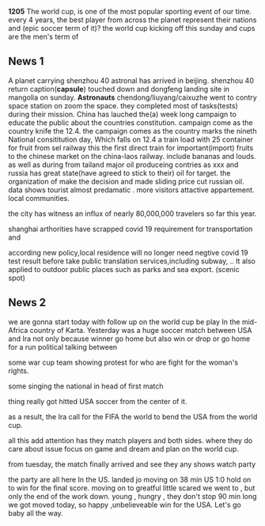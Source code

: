 **1205**
The world cup, is one of the most popular sporting event of our time.
every 4 years, the best player from across the planet represent their nations and (epic soccer term of it)?
the world cup kicking off this sunday and cups are the men's term of

## News 1
A planet carrying shenzhou 40 astronal has arrived in beijing.
shenzhou 40 return caption(**capsule**) touched down and dongfeng landing site in mangolia on sunday.
**Astronauts** chendong/liuyang/caixuzhe went to contry space station on zoom the space.
they completed most of tasks(tests) during their mission.
China has lauched the(a) week long campaign to educate the public about the countries constitution.
campaign come as the country knife the 12.4.
the campaign comes as the country marks the nineth National consititution day, Which falls on 12.4
a train load with 25 container for fruit from sel
railway
this the first direct train for important(import) fruits to the chinese market on the china-laos railway.
include bananas and louds. as well as during from tailand
major oil produceing contries as xxx and russia has great state(have agreed to stick to their) oil for target.
the organization of  make the decision and made sliding 
price cut russian oil.
data shows tourist almost predamatic . more visitors 
attactive  appartement.
local communities.

the city has witness an influx of nearly
80,000,000 travelers so far this year.

shanghai arthorities have scrapped covid 19 requirement
for transportation and 

according new policy,local residence will no longer need negtive covid 19 test result before 
take public translation services,including subway, ..
It also applied to outdoor public places 
such as parks and sea export. (scenic spot)

## News 2
we are gonna start today with follow up on the world cup be play In the mid-Africa country of Karta.
Yesterday was a huge soccer match between USA and Ira
not only because winner go home 
but also win or drop or go home for a run
political talking between 

some war cup team 
showing protest for
who are fight for the woman's rights.

some 
singing the national 
in head of first match

thing really got hitted 
USA soccer 
from the center of it.

as a result, the Ira call for the FIFA the world 
to bend the USA from the world cup.

all this add attention has they match players and both sides.
where they do care about issue focus on 
game and dream and plan  on the world cup.

from tuesday, the match finally arrived and see they any shows
watch party

the party are all here In the US. landed jo
moving on
38 min
US 1:0
hold on to win for the final score. moving on to 
greatful 
little scared we went to , but only
the end of the work down.
young , hungry , they don't stop 90 min long 
we got moved today, so happy ,unbelieveable  win for the USA. Let's go baby all the way. 








